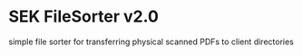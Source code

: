 # SEK FileSorter v2.0
simple file sorter for transferring physical scanned PDFs to client directories
